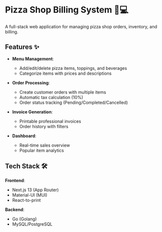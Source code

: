 # Pizza Shop Billing System 🍕💻

A full-stack web application for managing pizza shop orders, inventory, and billing.

## Features ✨

- **Menu Management**:
  - Add/edit/delete pizza items, toppings, and beverages
  - Categorize items with prices and descriptions

- **Order Processing**:
  - Create customer orders with multiple items
  - Automatic tax calculation (10%)
  - Order status tracking (Pending/Completed/Cancelled)

- **Invoice Generation**:
  - Printable professional invoices
  - Order history with filters

- **Dashboard**:
  - Real-time sales overview
  - Popular item analytics

## Tech Stack 🛠️

**Frontend**:
- Next.js 13 (App Router)
- Material-UI (MUI)
- React-to-print

**Backend**:
- Go (Golang)
- MySQL/PostgreSQL

